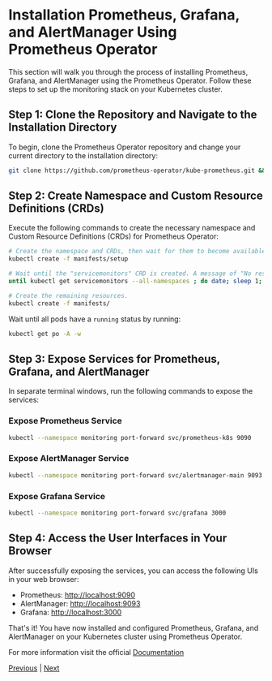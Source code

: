 # Installation Prometheus, Grafana, and AlertManager Using Prometheus Operator

This section will walk you through the process of installing Prometheus, Grafana, and AlertManager using the Prometheus Operator. Follow these steps to set up the monitoring stack on your Kubernetes cluster.

## Step 1: Clone the Repository and Navigate to the Installation Directory

To begin, clone the Prometheus Operator repository and change your current directory to the installation directory:

```sh
git clone https://github.com/prometheus-operator/kube-prometheus.git && cd kube-prometheus
```

## Step 2: Create Namespace and Custom Resource Definitions (CRDs)

Execute the following commands to create the necessary namespace and Custom Resource Definitions (CRDs) for Prometheus Operator:

```sh
# Create the namespace and CRDs, then wait for them to become available before proceeding.
kubectl create -f manifests/setup

# Wait until the "servicemonitors" CRD is created. A message of "No resources found" indicates success.
until kubectl get servicemonitors --all-namespaces ; do date; sleep 1; echo ""; done

# Create the remaining resources.
kubectl create -f manifests/
```

Wait until all pods have a `running` status by running:

```sh
kubectl get po -A -w
```

## Step 3: Expose Services for Prometheus, Grafana, and AlertManager

In separate terminal windows, run the following commands to expose the services:

### Expose Prometheus Service

```sh
kubectl --namespace monitoring port-forward svc/prometheus-k8s 9090
```

### Expose AlertManager Service

```sh
kubectl --namespace monitoring port-forward svc/alertmanager-main 9093
```

### Expose Grafana Service

```sh
kubectl --namespace monitoring port-forward svc/grafana 3000
```

## Step 4: Access the User Interfaces in Your Browser

After successfully exposing the services, you can access the following UIs in your web browser:

- Prometheus: [http://localhost:9090](http://localhost:9090)
- AlertManager: [http://localhost:9093](http://localhost:9093)
- Grafana: [http://localhost:3000](http://localhost:3000)

That's it! You have now installed and configured Prometheus, Grafana, and AlertManager on your Kubernetes cluster using Prometheus Operator. 

For more information visit the official [Documentation](https://prometheus-operator.dev/docs/prologue/introduction/)

[Previous](./README.md) | [Next](./02-Setup-Grafana-Dashboards.md)
